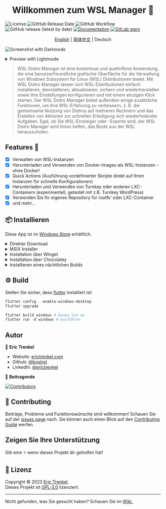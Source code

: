 <h1 align="center">Willkommen zum WSL Manager 👋</h1>

![License](https://img.shields.io/github/license/bostrot/wsl2-distro-manager?style=for-the-badge)
![GitHub Release Date](https://img.shields.io/github/release-date/bostrot/wsl2-distro-manager?style=for-the-badge)
![GitHub Workflow](https://img.shields.io/github/actions/workflow/status/bostrot/wsl2-distro-manager/releaser.yml?branch=main&label=nightly&style=for-the-badge)
![GitHub release (latest by date)](https://img.shields.io/github/v/release/bostrot/wsl2-distro-manager?style=for-the-badge)
[![Documentation](https://img.shields.io/badge/DOCUMENTATION-WIKI-green?style=for-the-badge)](https://github.com/bostrot/wsl2-distro-manager/wiki)
[![GitLab stars](https://img.shields.io/gitlab/stars/bostrot/wsl2-distro-manager?gitlab_url=https%3A%2F%2Fgitlab.com&label=GitLab&style=for-the-badge)](https://gitlab.com/bostrot/wsl2-distro-manager)

<p align='center'>
    <a href='./README.md'>English</a> | <a href='./README_zh.md'>简体中文</a> | Deutsch
</p>

![Screenshot with Darkmode](https://user-images.githubusercontent.com/7342321/233077521-69bd6b3f-1e2a-48a1-a6df-2d346736cfb3.png)

<details>
<summary>Preview with Lightmode</summary>

![Screenshot with Lightmode](https://user-images.githubusercontent.com/7342321/233077564-794d15dd-d8d6-48b2-aee6-20e67de3da29.png)

</details>

> WSL Distro Manager ist eine kostenlose und quelloffene Anwendung, die eine benutzerfreundliche grafische Oberfläche für die Verwaltung von Windows Subsystem for Linux (WSL) Distributionen bietet. Mit WSL Distro Manager lassen sich WSL-Distributionen einfach installieren, deinstallieren, aktualisieren, sichern und wiederherstellen sowie ihre Einstellungen konfigurieren und mit einem einzigen Klick starten. Der WSL Distro Manager bietet außerdem einige zusätzliche Funktionen, um Ihre WSL-Erfahrung zu verbessern, z. B. die gemeinsame Nutzung von Distros auf mehreren Rechnern und das Erstellen von Aktionen zur schnellen Erledigung sich wiederholender Aufgaben. Egal, ob Sie WSL-Einsteiger oder -Experte sind, der WSL Distro Manager wird Ihnen helfen, das Beste aus der WSL herauszuholen.

## Features 🚀

- [x] Verwalten von WSL-Instanzen
- [x] Herunterladen und Verwenden von Docker-Images als WSL-Instanzen - ohne Docker!
- [x] Quick Actions (Ausführung vordefinierter Skripte direkt auf Ihren Instanzen für schnelle Konfigurationen)
- [x] Herunterladen und Verwenden von Turnkey oder anderen LXC-Containern (experimentell, getestet mit z.B. Turnkey WordPress)
- [x] Verwenden Sie Ihr eigenes Repository für rootfs' oder LXC-Container
- [x] und mehr...

## 📦 Installieren

Diese App ist im [Windows Store](https://apps.microsoft.com/store/detail/wsl-manager/9NWS9K95NMJB?hl=en-us&gl=US) erhältlich.

<Details>
<summary>Direkter Download</summary>

Sie können diese App über einen direkten Download von der Seite [Releases](https://github.com/bostrot/wsl2-distro-manager/releases) beziehen. Die aktuelle Version ist als Zip-Datei verfügbar.
</details>

<Details>
<summary>MSIX Installer</summary>

Das `msix` ist mit einem Testzertifikat signiert, so dass man es speziell zulassen muss. In der PowerShell kann man folgendes tun:

```Powershell
Add-AppPackage -Path .\wsl2-distro-manager-v1.x.x-unsigned.msix -AllowUnsigned
```
</details>

<Details>
<summary>Installation über Winget</summary>

Das winget-Paket ist veraltet! Bitte verwenden Sie stattdessen die Windows Store Version.

```sh
winget install Bostrot.WSLManager
```

</details>

<Details>
<summary>Installation über Chocolatey</summary>

Dieses Paket wird von der Community gepflegt ([@mikeee](https://github.com/mikeee/ChocoPackages)). Es handelt sich nicht um ein offizielles Paket.

```sh
choco install wsl2-distro-manager
```

</details>

<Details>
<summary>Installieren eines nächtlichen Builds</summary>

Den letzten Build findet man als Artefakte im "releaser"-Workflow oder über [diesen Link](https://nightly.link/bostrot/wsl2-distro-manager/workflows/releaser/main/wsl2-distro-manager-nightly-archive.zip). Wer lieber ein unsigniertes `msix` bevorzugt, kann auch [diesen Link](https://nightly.link/bostrot/wsl2-distro-manager/workflows/releaser/main/wsl2-distro-manager-nightly-msix.zip) verwenden.

</details>

## ⚙️ Build

Stellen Sie sicher, dass [flutter](https://flutter.dev/desktop) installiert ist:

```powershell
flutter config --enable-windows-desktop
flutter upgrade

flutter build windows # Bauen Sie es
flutter run -d windows # Ausführen
```

## Autor

👤 **Eric Trenkel**

- Website: [erictrenkel.com](erictrenkel.com)
- Github: [@bostrot](https://github.com/bostrot)
- LinkedIn: [@erictrenkel](https://linkedin.com/in/erictrenkel)

👥 **Beitragende**

[![Contributors](https://contrib.rocks/image?repo=bostrot/wsl2-distro-manager)](https://github.com/bostrot/wsl2-distro-manager/graphs/contributors)

## 🤝 Contributing

Beiträge, Probleme und Funktionswünsche sind willkommen!
Schauen Sie auf der [issues page](https://github.com/bostrot/wsl2-distro-manager/issues) nach. 
Sie können auch einen Blick auf den [Contributing Guide](https://github.com/bostrot/wsl2-distro-manager/blob/main/CONTRIBUTING.md) werfen.

## Zeigen Sie Ihre Unterstützung

Gib eine ⭐️ wenn dieses Projekt dir geholfen hat!

## 📝 Lizenz

Copyright © 2023 [Eric Trenkel](https://github.com/bostrot).\
Dieses Projekt ist [GPL-3.0](https://github.com/bostrot/wsl2-distro-manager/blob/main/LICENSE) lizenziert.

---

Nicht gefunden, was Sie gesucht haben? Schauen Sie im [Wiki](https://github.com/bostrot/wsl2-distro-manager/wiki)_
